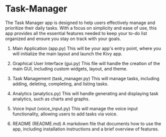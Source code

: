 # Task-Manager
The Task Manager app is designed to help users effectively manage and prioritize their daily tasks. With a focus on simplicity and ease of use, this app provides all the essential features needed to keep your to-do list organized and ensure you stay on track with your goals.

1. Main Application (app.py)
This will be your app's entry point, where you will initialize the main layout and launch the Kivy app.

3. Graphical User Interface (gui.py)
This file will handle the creation of the main GUI, including custom widgets, layout, and theme.

5. Task Management (task_manager.py)
This will manage tasks, including adding, deleting, completing, and listing tasks.

7. Analytics (analytics.py)
This will handle generating and displaying task analytics, such as charts and graphs.

9. Voice Input (voice_input.py)
This will manage the voice input functionality, allowing users to add tasks via voice.

11. README (README.md)
A markdown file that documents how to use the app, including installation instructions and a brief overview of features.

